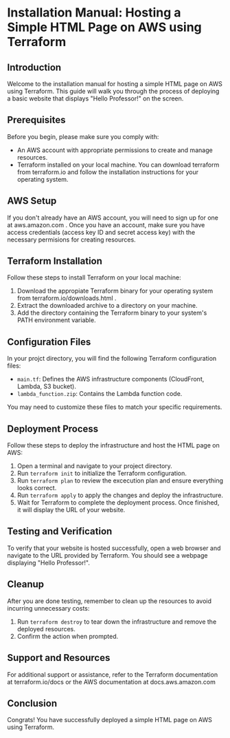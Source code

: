 # Installation Manual: Hosting a Simple HTML Page on AWS using Terraform

## Introduction

Welcome to the installation manual for hosting a simple HTML page on AWS using Terraform. This guide will walk you through the process of deploying a basic website that displays "Hello Professor!" on the screen.

## Prerequisites

Before you begin, please make sure you comply with:

- An AWS account with appropriate permissions to create and manage resources.
- Terraform installed on your local machine. You can download terraform from terraform.io and follow the installation instructions for your operating system.

## AWS Setup

If you don't already have an AWS account, you will need to sign up for one at aws.amazon.com . Once you have an account, make sure you have access credentials (access key ID and secret access key) with the necessary permisions for creating resources.

## Terraform Installation

Follow these steps to install Terraform on your local machine:

1. Download the appropiate Terraform binary for your operating system from terraform.io/downloads.html .
2. Extract the downloaded archive to a directory on your machine.
3. Add the directory containing the Terraform binary to your system's PATH environment variable.

## Configuration Files

In your projct directory, you will find the following Terraform configuration files:

- `main.tf`: Defines the AWS infrastructure components (CloudFront, Lambda, S3 bucket).
- `lambda_function.zip`: Contains the Lambda function code.

You may need to customize these files to match your specific requirements.

## Deployment Process

Follow these steps to deploy the infrastructure and host the HTML page on AWS: 

1. Open a terminal and navigate to your project directory.
2. Run `terraform init` to initialize the Terraform configuration.
3. Run `terraform plan` to review the excecution plan and ensure everything looks correct.
4. Run `terraform apply` to apply the changes and deploy the infrastructure.
5. Wait for Terraform to complete the deployment process. Once finished, it will display the URL of your website.

## Testing and Verification

To verify that your website is hosted successfully, open a web browser and navigate to the URL provided by Terraform. You should see a webpage displaying "Hello Professor!".

## Cleanup

After you are done testing, remember to clean up the resources to avoid incurring unnecessary costs:

1. Run `terraform destroy` to tear down the infrastructure and remove the deployed resources.
2. Confirm the action when prompted.

## Support and Resources

For additional support or assistance, refer to the Terraform documentation at terraform.io/docs or the AWS documentation at docs.aws.amazon.com

## Conclusion

Congrats! You have successfully deployed a simple HTML page on AWS using Terraform. 

